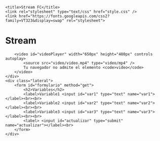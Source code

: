 <!DOCTYPE html>
<html>
<head>
	<meta charset="UTF-8" />
    <meta http-equiv="X-UA-Compatible" content="IE=edge" />
    <meta name="viewport" content="width=device-width, initial-scale=1.0" />

	<title>Stream FC</title>
	<link rel="stylesheet" type="text/css" href="style.css" />
	<link href="https://fonts.googleapis.com/css2?family=VT323&display=swap" rel="stylesheet"> 

</head>
<body>

<div class="grid-principal">
	<div class="encabezado">
		<h1>Stream</h1>
	</div>
	<div class="cuerpo">
		
		<video id="videoPlayer" width="650px" height="480px" controls autoplay>
            <source src="video/video.mp4" type="video/mp4" />
            Tu navegador no admite el elemento <code>video</code>
        </video>
	</div>
	<div class="lateral">
		<form id="formulario" method="get">
			<h2>Variables</h2>
			<label>Variable1 <input id="var1" type="text" name="var1"></label><br><br>
			<label>Variable2 <input id="var2" type="text" name="var2"></label><br><br>
			<label>Variable3 <input id="var3" type="text" name="var3"></label><br><br>
			<label> <input id="actualizar" type="submit" name="actualizar"></label><br>
		</form>
	</div>
</div>

</body>
</html>
